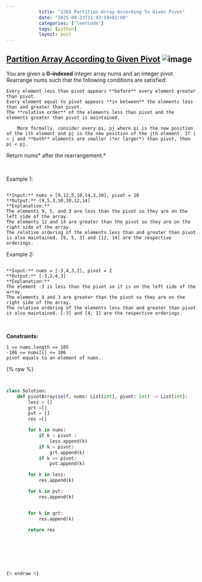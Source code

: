 ```yaml
---
            title: "2265 Partition Array According To Given Pivot"
            date: "2025-08-23T11:43:59+02:00"
            categories: ["leetcode"]
            tags: [python]
            layout: post
---
```

            
## [Partition Array According to Given Pivot](https://leetcode.com/problems/partition-array-according-to-given-pivot) ![image](https://img.shields.io/badge/Difficulty-Medium-orange)

You are given a **0-indexed** integer array nums and an integer pivot. Rearrange nums such that the following conditions are satisfied:

	Every element less than pivot appears **before** every element greater than pivot.
	Every element equal to pivot appears **in between** the elements less than and greater than pivot.
	The **relative order** of the elements less than pivot and the elements greater than pivot is maintained.

		More formally, consider every pi, pj where pi is the new position of the ith element and pj is the new position of the jth element. If i < j and **both** elements are smaller (*or larger*) than pivot, then pi < pj.

Return nums* after the rearrangement.*

 

Example 1:

```

**Input:** nums = [9,12,5,10,14,3,10], pivot = 10
**Output:** [9,5,3,10,10,12,14]
**Explanation:** 
The elements 9, 5, and 3 are less than the pivot so they are on the left side of the array.
The elements 12 and 14 are greater than the pivot so they are on the right side of the array.
The relative ordering of the elements less than and greater than pivot is also maintained. [9, 5, 3] and [12, 14] are the respective orderings.

```

Example 2:

```

**Input:** nums = [-3,4,3,2], pivot = 2
**Output:** [-3,2,4,3]
**Explanation:** 
The element -3 is less than the pivot so it is on the left side of the array.
The elements 4 and 3 are greater than the pivot so they are on the right side of the array.
The relative ordering of the elements less than and greater than pivot is also maintained. [-3] and [4, 3] are the respective orderings.

```

 

**Constraints:**

	1 <= nums.length <= 105
	-106 <= nums[i] <= 106
	pivot equals to an element of nums.

{% raw %}


```python


class Solution:
    def pivotArray(self, nums: List[int], pivot: int) -> List[int]:
        less = []
        grt =[]
        pvt = []
        res =[]

        for k in nums:
            if k < pivot :
                less.append(k)
            if k > pivot:
                grt.append(k)
            if k == pivot:
                pvt.append(k)

        for k in less:
            res.append(k)

        for k in pvt:
            res.append(k)


        for k in grt:
            res.append(k)

        return res

         
        

        


{% endraw %}
```
